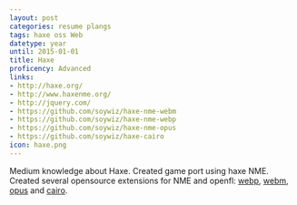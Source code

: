 ```yaml
---
layout: post
categories: resume plangs
tags: haxe oss Web
datetype: year
until: 2015-01-01
title: Haxe
proficency: Advanced
links:
- http://haxe.org/
- http://www.haxenme.org/
- http://jquery.com/
- https://github.com/soywiz/haxe-nme-webm
- https://github.com/soywiz/haxe-nme-webp
- https://github.com/soywiz/haxe-nme-opus
- https://github.com/soywiz/haxe-cairo
icon: haxe.png
---
```


Medium knowledge about Haxe.
Created game port using haxe NME.
Created several opensource extensions for NME and openfl:
[webp](https://github.com/soywiz/haxe-nme-webp),
[webm](https://github.com/soywiz/haxe-nme-webm),
[opus](https://github.com/soywiz/haxe-nme-opus) and
[cairo](https://github.com/soywiz/haxe-cairo).

